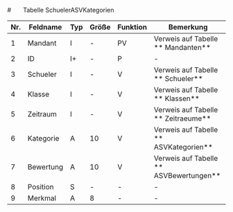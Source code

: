 #       Tabelle SchuelerASVKategorien

Nr.|Feldname|Typ|Größe|Funktion|Bemerkung
--|--|--|--|--|--
1|Mandant|I|-|PV|Verweis auf Tabelle ** Mandanten**
2|ID|I+|-|P|-
3|Schueler|I|-|V|Verweis auf Tabelle ** Schueler**
4|Klasse|I|-|V|Verweis auf Tabelle ** Klassen**
5|Zeitraum|I|-|V|Verweis auf Tabelle ** Zeitraeume**
6|Kategorie|A|10|V|Verweis auf Tabelle ** ASVKategorien**
7|Bewertung|A|10|V|Verweis auf Tabelle ** ASVBewertungen**
8|Position|S|-|-|-
9|Merkmal|A|8|-|-
